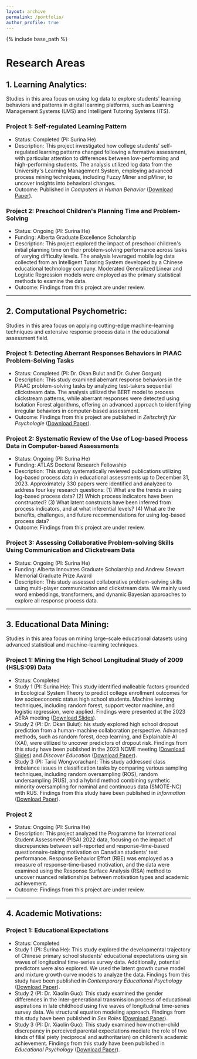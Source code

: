 ```yaml
---
layout: archive
permalink: /portfolio/
author_profile: true
---
```


{% include base_path %}

# Research Areas

## 1. Learning Analytics: 
Studies in this area focus on using log data to explore students' learning behaviors and patterns in digital learning platforms, such as Learning Management Systems (LMS) and Intelligent Tutoring Systems (ITS).

### Project 1: Self-regulated Learning Pattern
* Status: Completed (PI: Surina He)
* Description: This project investigated how college students' self-regulated learning patterns changed following a formative assessment, with particular attention to differences between low-performing and high-performing students. The analysis utilized log data from the University's Learning Management System, employing advanced process mining techniques, including Fuzzy Miner and pMiner, to uncover insights into behavioral changes.
* Outcome: Published in *Computers in Human Behavior* ([Download Paper](files/Paper9SelfRegulatedLearning.pdf)).
  
### Project 2: Preschool Children's Planning Time and Problem-Solving
* Status: Ongoing (PI: Surina He)
* Funding: Alberta Graduate Excellence Scholarship
* Description: This project explored the impact of preschool children's initial planning time on their problem-solving performance across tasks of varying difficulty levels. The analysis leveraged mobile log data collected from an Intelligent Tutoring System developed by a Chinese educational technology company. Moderated Generalized Linear and Logistic Regression models were employed as the primary statistical methods to examine the data.
* Outcome: Findings from this project are under review.  

****************************************************************

## 2. Computational Psychometric:
Studies in this area focus on applying cutting-edge machine-learning techniques and extensive response process data in the educational assessment field.

### Project 1: Detecting Aberrant Responses Behaviors in PIAAC Problem-Solving Tasks
* Status: Completed (PI: Dr. Okan Bulut and Dr. Guher Gorgun)
* Description: This study examined aberrant response behaviors in the PIAAC problem-solving tasks by analyzing test-takers sequential clickstream data. The analysis utilized the BERT model to process clickstream patterns, while aberrant responses were detected using Isolation Forest algorithms, offering an advanced approach to identifying irregular behaviors in computer-based assessment.
* Outcome: Findings from this project are published in *Zeitschrift für Psychologie* ([Download Paper](files/Paper10Anomaly.pdf)).

### Project 2: Systematic Review of the Use of Log-based Process Data in Computer-based Assessments
* Status: Ongoing (PI: Surina He)
* Funding: ATLAS Doctoral Research Fellowship
* Description: This study systematically reviewed publications utilizing log-based process data in educational assessments up to December 31, 2023. Approximately 330 papers were identified and analyzed to address four key research questions: (1) What are the trends in using log-based process data? (2) Which process indicators have been constructed? (3) What latent constructs have been inferred from process indicators, and at what inferential levels? (4) What are the benefits, challenges, and future recommendations for using log-based process data?
* Outcome: Findings from this project are under review.  

### Project 3: Assessing Collaborative Problem-solving Skills Using Communication and Clickstream Data
* Status: Ongoing (PI: Surina He)
* Funding: Alberta Innovates Graduate Scholarship and Andrew Stewart Memorial Graduate Prize Award
* Description: This study assessed collaborative problem-solving skills using multi-player communication and clickstream data. We mainly used word embeddings, transformers, and dynamic Bayesian approaches to explore all response process data.

****************************************************************

## 3. Educational Data Mining: 
Studies in this area focus on mining large-scale educational datasets using advanced statistical and machine-learning techniques.

### Project 1: Mining the High School Longitudinal Study of 2009 (HSLS:09) Data
* Status: Completed
* Study 1 (PI: Surina He): This study identified malleable factors grounded in Ecological System Theory to predict college enrollment outcomes for low socioeconomic status high school students. Machine learning techniques, including random forest, support vector machine, and logistic regression, were applied. Findings were presented at the 2023 AERA meeting ([Download Slides](files/04_2023AERAHS.pdf)).
* Study 2 (PI: Dr. Okan Bulut): his study explored high school dropout prediction from a human-machine collaboration perspective. Advanced methods, such as random forest, deep learning, and Explainable AI (XAI), were utilized to uncover predictors of dropout risk. Findings from this study have been published in the 2023 NCME meeting ([Download Slides](files/08_2023NCMEHW.pdf)) and *Discover Education* ([Download Paper](files/Paper12DroupOut.pdf)).
* Study 3 (PI: Tarid Wongvorachan): This study addressed class imbalance issues in classification tasks by comparing various sampling techniques, including random oversampling (ROS), random undersampling (RUS), and a hybrid method combining synthetic minority oversampling for nominal and continuous data (SMOTE-NC) with RUS. Findings from this study have been published in *Information* ([Download Paper](files/Paper8Undersampling.pdf)).
  
### Project 2
* Status: Ongoing (PI: Surina He)
* Description: This project analyzed the Programme for International Student Assessment (PISA) 2022 data, focusing on the impact of discrepancies between self-reported and response-time-based questionnaire-taking motivation on Canadian students' test performance. Response Behavior Effort (RBE) was employed as a measure of response-time-based motivation, and the data were examined using the Response Surface Analysis (RSA) method to uncover nuanced relationships between motivation types and academic achievement.
* Outcome: Findings from this project are under review.

****************************************************************

## 4. Academic Motivations:
### Project 1: Educational Expectations
* Status: Completed
* Study 1 (PI: Surina He): This study explored the developmental trajectory of Chinese primary school students' educational expectations using six waves of longitudinal time-series survey data. Additionally, potential predictors were also explored. We used the latent growth curve model and mixture growth curve models to analyze the data. Findings from this study have been published in *Contemporary Educational Psychology* ([Download Paper](files/Paper7TrajectoriesExpectations.pdf)).
* Study 2 (PI: Dr. Xiaolin Guo): This study examined the gender differences in the inter-generational transmission process of educational aspirations in late childhood using five waves of longitudinal time-series survey data. We structural equation modeling approach. Findings from this study have been published in *Sex Roles* ([Download Paper](files/Paper5IntergenerationalTransmission.pdf)).
* Study 3 (PI: Dr. Xiaolin Guo): This study examined how mother-child discrepancy in perceived parental expectations mediate the role of two kinds of filial piety (reciprocal and authoritarian) on children’s academic achievement. Findings from this study have been published in *Educational Psychology* ([Download Paper](files/Paper4FilialPiety.pdf)).
